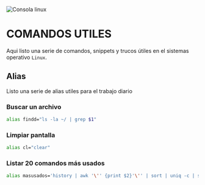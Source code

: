 ![Consola linux](https://th.bing.com/th/id/OIP.Zg6Q71EVQPclaXHa1nk2-QAAAA?pid=ImgDet&rs=1)

# COMANDOS UTILES

Aqui listo una serie de comandos, snippets y trucos útiles en el sistemas operativo ```Linux```.

## Alias
Listo una serie de alias utiles para el trabajo diario

### Buscar un archivo
```bash
alias findd="ls -la ~/ | grep $1"
```

### Limpiar pantalla
```bash
alias cl="clear"
```

### Listar 20 comandos más usados
```bash
alias masusados='history | awk '\'' {print $2}'\'' | sort | uniq -c | sort -nr | head -n 20'
```
